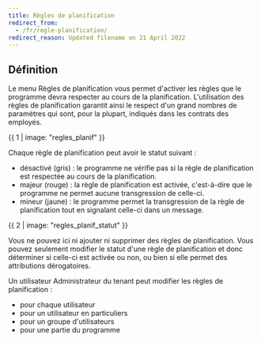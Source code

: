 ```yaml
---
title: Règles de planification
redirect_from:
  - /fr/regle-planification/
redirect_reason: Updated filename on 21 April 2022
---
```


## Définition
Le menu Règles de planification vous permet d'activer les règles que le programme devra respecter au cours de la planification. L'utilisation des règles de planification garantit ainsi le respect d'un grand nombres de paramètres qui sont, pour la plupart, indiqués dans les contrats des employés.

{{ 1 | image: "regles_planif" }}

Chaque règle de planification peut avoir le statut suivant :

- désactivé (gris) : le programme ne vérifie pas si la règle de planification est respectée au cours de la planification.
- majeur (rouge) : la règle de planification est activée, c'est-à-dire que le programme ne permet aucune transgression de celle-ci.
- mineur (jaune) : le programme permet la transgression de la règle de planification tout en signalant celle-ci dans un message.

{{ 2 | image: "regles_planif_statut" }}

Vous ne pouvez ici ni ajouter ni supprimer des règles de planification. Vous pouvez seulement modifier le statut d'une règle de planification et donc déterminer si celle-ci est activée ou non, ou bien si elle permet des attributions dérogatoires.

Un utilisateur Administrateur du tenant peut modifier les règles de planification :

- pour chaque utilisateur
- pour un utilisateur en particuliers
- pour un groupe d'utilisateurs
- pour une partie du programme
